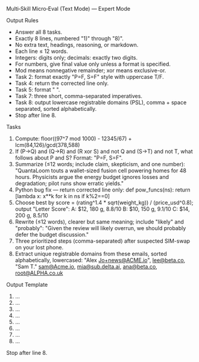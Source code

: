 Multi‑Skill Micro‑Eval (Text Mode) — Expert Mode

Output Rules
- Answer all 8 tasks.
- Exactly 8 lines, numbered "1)" through "8)".
- No extra text, headings, reasoning, or markdown.
- Each line ≤ 12 words.
- Integers: digits only; decimals: exactly two digits.
- For numbers, give final value only unless a format is specified.
- Mod means nonnegative remainder; xor means exclusive-or.
- Task 2: format exactly "P=F, S=F" style with uppercase T/F.
- Task 4: return the corrected line only.
- Task 5: format "<Letter> <score with two decimals>".
- Task 7: three short, comma-separated imperatives.
- Task 8: output lowercase registrable domains (PSL), comma + space separated, sorted alphabetically.
- Stop after line 8.

Tasks
1) Compute: floor((97^7 mod 1000) - 12345/67) + lcm(84,126)/gcd(378,588)
2) If (P->Q) and (Q->R) and (R xor S) and not Q and (S->T) and not T, what follows about P and S? Format: "P=F, S=F".
3) Summarize (≤12 words; include claim, skepticism, and one number):
"QuantaLoom touts a wallet-sized fusion cell powering homes for 48 hours. Physicists argue the energy budget ignores losses and degradation; pilot runs show erratic yields."
4) Python bug fix — return corrected line only:
def pow_funcs(ns):
    return [lambda x: x**k for k in ns if k%2==0]
5) Choose best by score = (rating^1.4 * sqrt(weight_kg)) / (price_usd^0.8); output "Letter Score":
A: $12, 180 g, 8.8/10
B: $10, 150 g, 9.1/10
C: $14, 200 g, 8.5/10
6) Rewrite (≤12 words), clearer but same meaning; include "likely" and "probably":
"Given the review will likely overrun, we should probably defer the budget discussion."
7) Three prioritized steps (comma-separated) after suspected SIM-swap on your lost phone.
8) Extract unique registrable domains from these emails, sorted alphabetically, lowercased:
"Alex <Jo+news@ACME.io>", lee@beta.co, "Sam T." <sam@Acme.io>, mia@sub.delta.ai, ana@beta.co, root@ALPHA.co.uk

Output Template
1) ...
2) ...
3) ...
4) ...
5) ...
6) ...
7) ...
8) ...

Stop after line 8.
